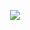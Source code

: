 <p align="center">
  <img src="https://github.com/user-attachments/assets/0a1be7f5-c829-4d3f-bcfd-128655a37544"/>
</p>
